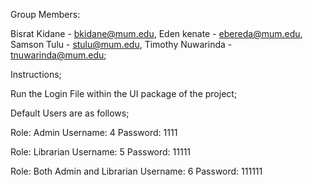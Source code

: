 Group Members:

Bisrat Kidane - bkidane@mum.edu,
Eden kenate - ebereda@mum.edu,
Samson Tulu - stulu@mum.edu,
Timothy Nuwarinda - tnuwarinda@mum.edu;


Instructions;

Run the Login File within the UI package of the project;

Default Users are as follows;

Role: Admin
Username: 4
Password: 1111

Role: Librarian
Username: 5
Password: 11111

Role: Both Admin and Librarian
Username: 6
Password: 111111

